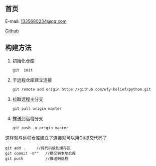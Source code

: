 ## 首页

E-mail: 1335680234@qq.com

[Github](<https://github.com/wfy-belief>)

## 构建方法

1. 初始化仓库

   ```
   git  init
   ```

2. 于远程仓库建立连接

   ```
   git remote add origin https://github.com/wfy-belief/python.git
   ```

3. 拉取远程主分支

   ```
   git pull origin master
   ```

4. 推送到远程分支

   ```
   git push -u origin master
   ```

这样就与远程仓库建立了连接就可以用Git提交代码了

```
git add .     //将代码放到缓存区
git commit -m""   //提交到本地仓库
git push          //推送到远程
```

## 